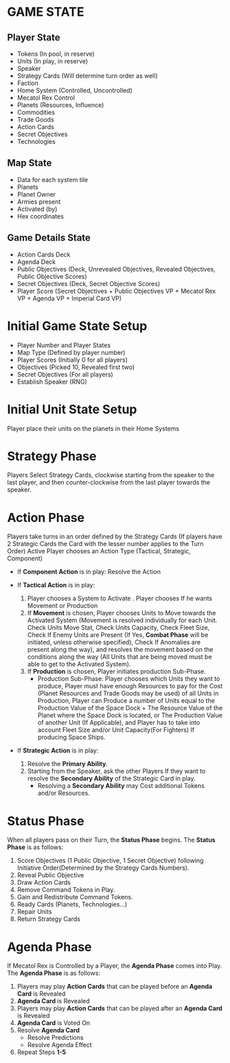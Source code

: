 # GAME STATE

## Player State

- Tokens (In pool, in reserve)
- Units (In play, in reserve)
- Speaker
- Strategy Cards (Will determine turn order as well)
- Faction
- Home System (Controlled, Uncontrolled)
- Mecatol Rex Control
- Planets (Resources, Influence)
- Commodities
- Trade Goods
- Action Cards
- Secret Objectives
- Technologies

## Map State

- Data for each system tile
- Planets
- Planet Owner
- Armies present
- Activated (by)
- Hex coordinates

## Game Details State

- Action Cards Deck
- Agenda Deck
- Public Objectives (Deck, Unrevealed Objectives, Revealed Objectives, Public Objective Scores)
- Secret Objectives (Deck, Secret Objective Scores)
- Player Score (Secret Objectives + Public Objectives VP + Mecatol Rex VP + Agenda VP + Imperial Card VP)

# Initial Game State Setup

- Player Number and Player States
- Map Type (Defined by player number)
- Player Scores (Initially 0 for all players)
- Objectives (Picked 10, Revealed first two)
- Secret Objectives (For all players)
- Establish Speaker (RNG)

# Initial Unit State Setup

Player place their units on the planets in their Home Systems

# Strategy Phase

Players Select Strategy Cards, clockwise starting from the speaker to the last player, and then counter-clockwise from the last player towards the speaker.

# Action Phase

Players take turns in an order defined by the Strategy Cards (If players have 2 Strategic Cards the Card with the lesser number applies to the Turn Order)
Active Player chooses an Action Type (Tactical, Strategic, Component)

- If **Component Action** is in play: Resolve the Action

- If **Tactical Action** is in play:

  1. Player chooses a System to Activate
     . Player chooses If he wants Movement or Production
  2. If **Movement** is chosen, Player chooses Units to Move towards the Activated System (Movement is resolved individually for each Unit. Check Units Move Stat, Check Units Capacity, Check Fleet Size, Check If Enemy Units are Present (If Yes, **Combat Phase** will be initiated, unless otherwise specified), Check If Anomalies are present along the way), and resolves the movement based on the conditions along the way (All Units that are being moved must be able to get to the Activated System).
  3. If **Production** is chosen, Player initiates production Sub-Phase.
     - Production Sub-Phase: Player chooses which Units they want to produce, Player must have enough Resources to pay for the Cost (Planet Resources and Trade Goods may be used) of all Units in Production, Player can Produce a number of Units equal to the Production Value of the Space Dock + The Resource Value of the Planet where the Space Dock is located, or The Production Value of another Unit (If Applicable), and Player has to take into account Fleet Size and/or Unit Capacity(For Fighters) If producing Space Ships.

- If **Strategic Action** is in play:
  1. Resolve the **Primary Ability**.
  2. Starting from the Speaker, ask the other Players If they want to resolve the **Secondary Ability** of the Strategic Card in play.
     - Resolving a **Secondary Ability** may Cost additional Tokens and/or Resources.

# Status Phase

When all players pass on their Turn, the **Status Phase** begins.
The **Status Phase** is as follows:

1. Score Objectives (1 Public Objective, 1 Secret Objective) following Initiative Order(Determined by the Strategy Cards Numbers).
2. Reveal Public Objective
3. Draw Action Cards
4. Remove Command Tokens in Play.
5. Gain and Redistribute Command Tokens.
6. Ready Cards (Planets, Technologies...)
7. Repair Units
8. Return Strategy Cards

# Agenda Phase

If Mecatol Rex is Controlled by a Player, the **Agenda Phase** comes into Play.
The **Agenda Phase** is as follows:

1. Players may play **Action Cards** that can be played before an **Agenda Card** is Revealed
2. **Agenda Card** is Revealed
3. Players may play **Action Cards** that can be played after an **Agenda Card** is Revealed
4. **Agenda Card** is Voted On
5. Resolve **Agenda Card**
   - Resolve Predictions
   - Resolve Agenda Effect
6. Repeat Steps **1-5**
